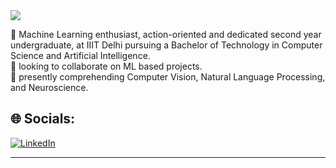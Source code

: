 
<img src="https://readme-typing-svg.herokuapp.com?font=Permanent+Marker&size=25&duration=1500&pause=200&color=000&vCenter=true&width=435&lines=Hi+there!%F0%9F%91%8B%F0%9F%8F%BB;I'm+Samridh+Girdhar](https://readme-typing-svg.herokuapp.com?font=Permanent+Marker&size=25&duration=1500&pause=200&color=000&width=435&lines=Hi+there!%F0%9F%91%8B%F0%9F%8F%BB;I'm+Samridh+Girdhar;welcome+to+my+GitHub!">

👋 Machine Learning enthusiast, action-oriented and dedicated second year undergraduate,  at IIIT Delhi pursuing a Bachelor of Technology in Computer Science and Artificial Intelligence.<br>🤝 looking to collaborate on ML based projects.<br>🌱 presently comprehending Computer Vision, Natural Language Processing, and Neuroscience.<br>


## 🌐 Socials:
[![LinkedIn](https://img.shields.io/badge/LinkedIn-%230077B5.svg?logo=linkedin&logoColor=white)](https://linkedin.com/in/samridhgirdhar) 

---


